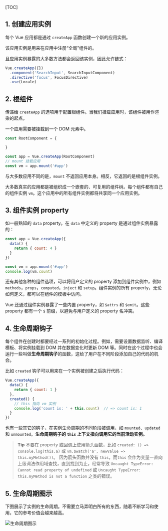 [TOC]

## 1. 创建应用实例
每个 Vue 应用都是通过 `createApp` 函数创建一个新的应用实例。

该应用实例是用来在应用中注册“全局”组件的。

且应用实例暴露的大多数方法都会返回该实例，因此允许链式：

```js
Vue.createApp({})
  .component('SearchInput', SearchInputComponent)
  .directive('focus', FocusDirective)
  .use(Locale)
```


## 2. 根组件
传递给 `createApp` 的选项用于配置根组件。当我们挂载应用时，该组件被用作渲染的起点。

一个应用需要被挂载到一个 DOM 元素中。

```js
const RootComponent = {

}

const app = Vue.createApp(RootComponent)
// mount 挂载应用
const vm = app.mount('#app')
```

与大多数应用不同的是，`mount` 不返回应用本身。相反，它返回的是根组件实例。

大多数真实的应用都是被组织成一个嵌套的、可复用的组件树。每个组件都有自己的组件实例 `vm`。这个应用中的所有组件实例都将共享同一个应用实例。


## 3. 组件实例 property
如一般熟知的 `data` property。在 `data` 中定义的 property 是通过组件实例暴露的：

```js
const app = Vue.createApp({
  data() {
    return { count: 4 }
  }
})

const vm = app.mount('#app')
console.log(vm.count)
```

还有其他各种的组件选项，可以将用户定义的 property 添加到组件实例中，例如 `methods`，`props`，`computed`，`inject` 和 `setup`。组件实例的所有 property，无论如何定义，都可以在组件的模板中访问。

Vue 还通过组件实例暴露了一些内置 property，如 `$attrs` 和 `$emit`。这些 property 都有一个 `$` 前缀，以避免与用户定义的 property 名冲突。


## 4. 生命周期钩子
每个组件在创建时都要经过一系列的初始化过程。例如，需要设置数据监听、编译模板、将实例挂载到 DOM 并在数据变化时更新 DOM 等。同时在这个过程中也会运行一些叫做**生命周期钩子**的函数，这给了用户在不同阶段添加自己的代码的机会。

比如 `created` 钩子可以用来在一个实例被创建之后执行代码：

```js
Vue.createApp({
  data() {
    return { count: 1 }
  },
  created() {
    // this 指向 vm 实例
    console.log('count is: ' + this.count)  // => count is: 1
  }
})
```

也有一些其它的钩子，在实例生命周期的不同阶段被调用，如 `mounted`、`updated` 和 `unmounted`。**生命周期钩子的 `this` 上下文指向调用它的当前活动实例。**

> **Tip**
> 不要在 property 或回调上使用箭头函数，比如 `created: () => console.log(this.a)` 或 `vm.$watch('a', newValue => this.myMethod())`。
> 因为箭头函数并没有 `this`，而`this` 会作为变量一直向上级词法作用域查找，直到找到为止，经常导致 `Uncaught TypeError: Cannot read property of undefined` 或 `Uncaught TypeError: this.myMethod is not a function` 之类的错误。


## 5. 生命周期图示
下图展示了实例的生命周期。不需要立马弄明白所有的东西，随着不断学习和使用，它的参考价值会越来越高。

![生命周期图示](https://i.loli.net/2021/10/08/MoQATW5ri4hxH96.png)